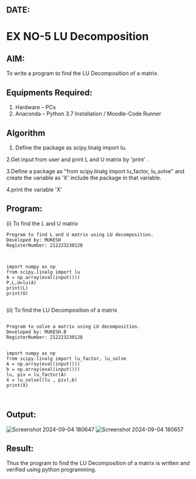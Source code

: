 ## DATE:
# EX NO-5 LU Decomposition 

## AIM:
To write a program to find the LU Decomposition of a matrix.

## Equipments Required:
1. Hardware – PCs
2. Anaconda – Python 3.7 Installation / Moodle-Code Runner

## Algorithm
1. Define the package as scipy.linalg import lu.

2.Get input from user and print L and U matrix by 'print' .

3.Define a package as "from scipy.linalg import lu_factor, lu_solve" and create the variable as 'X' include the package in that variable.

4.print the variable 'X'

## Program:
(i) To find the L and U matrix
```
Program to find L and U matrix using LU decomposition.
Developed by: MUKESH
RegisterNumber: 212223230128



import numpy as np
from scipy.linalg import lu
A = np.array(eval(input()))
P,L,U=lu(A)
print(L)
print(U)


```
(ii) To find the LU Decomposition of a matrix
```

Program to solve a matrix using LU decomposition.
Developed by: MUKESH.B 
RegisterNumber: 212223230128


import numpy as np
from scipy.linalg import lu_factor, lu_solve
A = np.array(eval(input()))
b = np.array(eval(input()))
lu, piv = lu_factor(A)
X = lu_solve((lu , piv),b)
print(X)



```

## Output:
![Screenshot 2024-09-04 180647](https://github.com/user-attachments/assets/9c4163d0-ec73-410a-8181-ec30c7781ca0)
![Screenshot 2024-09-04 180657](https://github.com/user-attachments/assets/71a5c48e-0222-4c19-8c98-9265ea1bf5d0)




## Result:
Thus the program to find the LU Decomposition of a matrix is written and verified using python programming.


